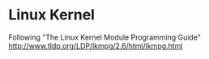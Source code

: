 # Linux Kernel
Following "The Linux Kernel Module Programming Guide"
http://www.tldp.org/LDP/lkmpg/2.6/html/lkmpg.html